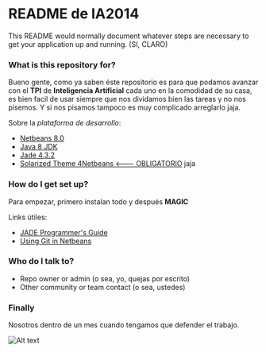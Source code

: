 # README de IA2014 #

This README would normally document whatever steps are necessary to get your application up and running. (SI, CLARO)

### What is this repository for? ###

Bueno gente, como ya saben éste repositorio es para que podamos avanzar con el **TPI** de **Inteligencia Artificial** cada uno en la comodidad de su casa, es bien facil de usar siempre que nos dividamos bien las tareas y no nos pisemos. Y si nos pisamos tampoco es muy complicado arreglarlo jaja.

Sobre la *plataforma de desarrollo*:

* [Netbeans 8.0](https://netbeans.org/)
* [Java 8 JDK](http://www.oracle.com/technetwork/java/javase/downloads/jdk8-downloads-2133151.html?ssSourceSiteId=otnes)
* [Jade 4.3.2](http://jade.tilab.com/)
* [Solarized Theme 4Netbeans <--- OBLIGATORIO](http://ethanschoonover.com/solarized) jaja

### How do I get set up? ###

Para empezar, primero instalan todo y después **MAGIC** 

Links útiles:

* [JADE Programmer's Guide](http://jade.tilab.com/doc/programmersguide.pdf)
* [Using Git in Netbeans](https://netbeans.org/kb/docs/ide/git.html)

### Who do I talk to? ###

* Repo owner or admin (o sea, yo, quejas por escrito)  
* Other community or team contact (o sea, ustedes)

### Finally ###

Nosotros dentro de un mes cuando tengamos que defender el trabajo.

![Alt text](http://img3.wikia.nocookie.net/__cb20090528000747/terminator/images/2/2e/T-600-terminator-unit.jpg)